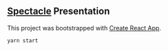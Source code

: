 ## [Spectacle](https://github.com/FormidableLabs/spectacle) Presentation

This project was bootstrapped with [Create React App](https://github.com/facebookincubator/create-react-app).

`yarn start`
